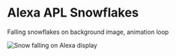 # Alexa APL Snowflakes
Falling snowflakes on background image, animation loop

![Snow falling on Alexa display](https://mittendorf.net/snow_small.gif)
